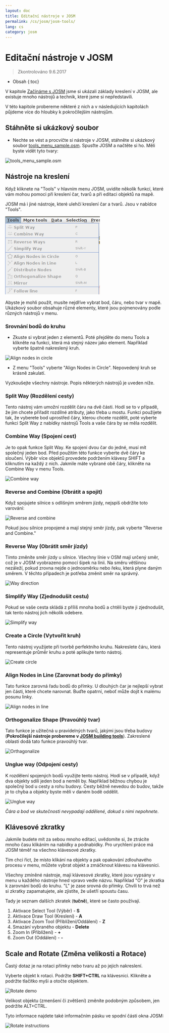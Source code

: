 ```yaml
---
layout: doc
title: Editační nástroje v JOSM
permalink: /cs/josm/josm-tools/
lang: cs
category: josm
---
```


Editační nástroje v JOSM
==================

> Zkontrolováno 9.6.2017  

- Obsah
{:toc}

V kapitole [Začínáme s JOSM](/cs/josm/start-josm/) jsme si ukázali základy kreslení v JOSM, ale existuje mnoho nástrojů a technik, které jsme si nepředstavili.

V této kapitole probereme některé z nich a v následujících kapitolách půjdeme více do hloubky k pokročilejším nástrojům.

Stáhněte si ukázkový soubor
-------------------

- Nechte se vést a procvičte si nástroje v JOSM, stáhněte si ukázkový soubor [tools_menu_sample.osm](/files/tools_menu_sample.osm). Spusťte JOSM a načtěte si ho. Měli byste vidět tyto tvary:

![tools_menu_sample.osm][]

Nástroje na kreslení
-------------

Když kliknete na "Tools" v hlavním menu JOSM, uvidíte několik funkcí, které vám mohou pomoci při kreslení čar, tvarů a při editaci objektů na mapě.

JOSM má i jiné nástroje, které ulehčí kreslení čar a tvarů. Jsou v nabídce "Tools".

![Tools menu][]

Abyste je mohli použít, musíte nejdříve vybrat bod, čáru, nebo tvar v mapě. Ukázkový soubor obsahuje různé elementy, které jsou pojmenovány podle různých nástrojů v menu.

### Srovnání bodů do kruhu  

- Zkuste si vybrat jeden z elementů. Poté přejděte do menu Tools a klikněte na funkci, která má stejný název jako element. Například vyberte špatně nakreslený kruh.

![Align nodes in circle][]

- Z menu "Tools" vyberte "Align Nodes in Circle". Nepovedený kruh se krásně zakulatí.

Vyzkoušejte všechny nástroje. Popis některých nástrojů je uveden níže.

### Split Way (Rozdělení cesty)  

Tento nástroj vám umožní rozdělit čáru na dvě části. Hodí se to v případě, že jim chcete přiřadit rozdílné atributy, jako třeba u mostu. Funkci použijete tak, že vyberete bod uprostřed čáry, kterou chcete rozdělit, poté vyberte funkci Split Way z nabídky nástrojů Tools a vaše čára by se měla rozdělit.


### Combine Way (Spojení cest)

Je to opak funkce Split Way. Ke spojení dvou čar do jedné, musí mít společný jeden bod. Před použitím této funkce vyberte dvě čáry ke sloučení. Výběr více objektů provedete podržením klávesy SHIFT a kliknutím na každý z nich. Jakmile máte vybrané obě čáry, klikněte na Combine Way v menu Tools.

![Combine way][]


### Reverse and Combine (Obrátit a spojit)  

Když spojujete silnice s odlišným směrem jízdy, nejspíš obdržíte toto varování:

![Reverse and combine][]

Pokud jsou silnice propojené a mají stejný směr jízdy, pak vyberte "Reverse and Combine."


### Reverse Way (Obrátit směr jízdy)

Tímto změníte směr jízdy u silnice. Všechny línie v OSM mají určený směr, což je v JOSM vyobrazeno pomocí šipek na línii. Na směru většinou nezáleží, pokud zrovna nejde o jednosměrku nebo řeku, která plyne daným směrem. V těchto případech je potřeba změnit směr na správný.

![Way direction][]

### Simplify Way (Zjednodušit cestu)

Pokud se vaše cesta skládá z příliš mnoha bodů a chtěli byste ji zjednodušit, tak tento nástroj jich několik odebere.

![Simplify way][]


### Create a Circle (Vytvořit kruh)

Tento nástroj využijete při tvorbě perfektního kruhu. Nakreslete čáru, která representuje průměr kruhu a  poté aplikujte tento nástroj.

![Create circle][]


### Align Nodes in Line (Zarovnat body do přímky)

Tato funkce zarovná řadu bodů do přímky. U dlouhých čar je nejlepší vybrat jen části, které chcete narovnat. Buďte opatrní, neboť může dojít k malému posunu linky.

![Align nodes in line][]

### Orthogonalize Shape (Pravoúhlý tvar)

Tato funkce je užitečná u pravidelných tvarů, jakými jsou třeba budovy (**Pokročilejší nástroje probereme v [JOSM building tools](/cs/josm/josm-more-plugins/)**). Zakreslené oblasti dodá tato funkce pravoúhlý tvar.

![Orthagonalize][]


### Unglue way (Odpojení cesty)

K rozdělení spojených bodů využijte tento nástroj. Hodí se v případě, když dva objekty sdílí jeden bod a neměli by. Například běžnou chybou je společný bod u cesty a rohu budovy. Cesty běžně nevedou do budov, takže je to chyba a objekty byste měli v daném bodě oddělit.

![Unglue way][]

*Čára a bod ve skutečnosti nevypadají oddělené, dokud s nimi nepohnete.*

Klávesové zkratky
------------------

Jakmile budete mít za sebou mnoho editací, uvědomíte si, že ztrácíte mnoho času klikáním na nabídky a podnabídky. Pro urychlení práce má JOSM téměř na všechno klávesové zkratky.

Tím chci říct, že místo klikání na objekty a pak opakování zdlouhavého procesu v menu, můžete vybrat objekt a zmáčknout klávesu na klávesnici.

Všechny zmíněné nástroje, mají klávesové zkratky, které jsou vypsány v menu u každého nástroje hned vpravo vedle názvu. Například "O" je
zkratka k zarovnání bodů do kruhu. "L" je zase srovná do přímky. Chvíli to trvá než si zkratky zapamatujete, ale zjistíte, že ušetří
spoustu času.

Tady je seznam dalších zkratek (**tučně**), které se často používají.

1. Aktivace Select Tool (Výběr) -  **S**
2. Aktivace Draw Tool (Kreslení) -  **A**
3.  Aktivace Zoom Tool (Přiblížení/Oddálení) - **Z**
4.  Smazání vybraného objektu - **Delete**
5.  Zoom In (Přiblížení) - **+**
6.  Zoom Out (Oddálení) - **-**


Scale and Rotate (Změna velikosti a Rotace)
----------------

Častý dotaz je na rotaci přímky nebo tvaru až po jejich nakreslení.

Vyberte objekt k rotaci. Podržte **SHIFT+CTRL** na klávesnici. Klikněte a podržte tlačítko myši a otočte objektem.

![Rotate demo][]

Velikost objektu  (zmenšení či zvětšení) změníte podobným způsobem, jen podržíte ALT+CTRL.

Tyto informace najdete také informačním pásku ve spodní části okna JOSM:

![Rotate instructions][]




[tools_menu_sample.osm]: /images/josm/tools-menu-sample-file.png
[Tools menu]: /images/josm/tools-menu.png
[Align nodes in circle]: /images/josm/align-nodes-in-circle.png
[Combine way]: /images/josm/combine-way.png
[Reverse and combine]: /images/josm/reverse-and-combine.png
[Way direction]: /images/josm/way-direction.png
[Simplify way]: /images/josm/simplify-way.png
[Create circle]: /images/josm/create-circle.png
[Align nodes in line]: /images/josm/align-nodes-in-line.png
[Orthagonalize]: /images/josm/orthagonalize.png
[Unglue way]: /images/josm/unglue-way.png
[Keyboard S]: /images/josm/keyboard-s.png
[Keyboard A]: /images/josm/keyboard-a.png
[Keyboard Z]: /images/josm/keyboard-z.png
[Keyboard Del]: /images/josm/keyboard-del.png
[Keyboard plus]: /images/josm/keyboard-plus.png
[Keyboard minus]: /images/josm/keyboard-minus.png
[Rotate demo]: /images/josm/rotate-demo.png
[Rotate instructions]: /images/josm/rotate-instructions.png